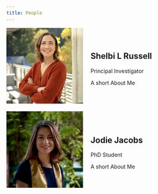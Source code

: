 ```yaml
---
title: People
---
```

<html lang="en">
<head>
    <meta charset="UTF-8">
    <meta name="viewport" content="width=device-width, initial-scale=1.0">
    <style>
        /* CSS for layout */
        .mem-container {
            display: flex;
            flex-direction: row;
            justify-content: space-between;
            align-items: center;
            margin-bottom: 20px;
        }
        .portrait {
            width: 200px;
            height: auto;
            margin-right: 20px;
        }
        .description {
            flex: 1;
        }
    </style>
</head>
<body>
    <div class="mem-container">
        <img src="/assets/people_photos/Shelbi.jpg" alt="Shelbi L. Russell" class="portrait">
        <div class="description">
            <h2>Shelbi L Russell</h2>
            <p>Principal Investigator</p>
            <p>A short About Me</p>
        </div>
    </div>
    <div class="mem-container">
        <img src="/assets/people_photos/jodie.jpg" alt="Jodie Jacobs" class="portrait">
        <div class="description">
            <h2>Jodie Jacobs</h2>
            <p>PhD Student</p>
            <p>A short About Me</p>
        </div>
    </div>
    <!-- Add more employee entries as needed -->
</body>
</html>
